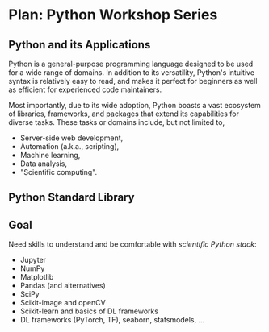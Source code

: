 # Plan: Python Workshop Series

## Python and its Applications

Python is a general-purpose programming language designed to be used for a wide
range of domains. In addition to its versatility, Python's intuitive syntax is
relatively easy to read, and makes it perfect for beginners as well as efficient
for experienced code maintainers.

Most importantly, due to its wide adoption, Python boasts a vast ecosystem of
libraries, frameworks, and packages that extend its capabilities for diverse
tasks. These tasks or domains include, but not limited to,

- Server-side web development,
- Automation (a.k.a., scripting),
- Machine learning,
- Data analysis,
- "Scientific computing".

## Python Standard Library

## Goal

Need skills to understand and be comfortable with *scientific Python stack*:

- Jupyter
- NumPy
- Matplotlib
- Pandas (and alternatives)
- SciPy
- Scikit-image and openCV
- Scikit-learn and basics of DL frameworks
- DL frameworks (PyTorch, TF), seaborn, statsmodels, ...
